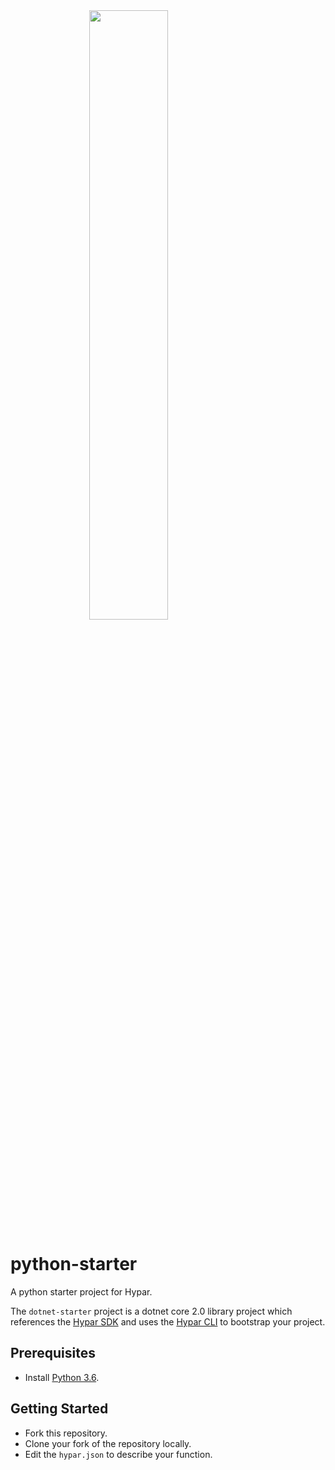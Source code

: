 <img src="https://github.com/hypar-io/sdk/blob/master/hypar_logo.svg" width="300px" style="display: block;margin-left: auto;margin-right: auto;width: 50%;">

# python-starter
A python starter project for Hypar.

The `dotnet-starter` project is a dotnet core 2.0 library project which references the [Hypar SDK](https://github.com/hypar-io/sdk) and uses the [Hypar CLI](https://github.com/hypar-io/sdk/tree/master/src/cli) to bootstrap your project.

## Prerequisites
- Install [Python 3.6](https://www.python.org/downloads/release/python-360/).

## Getting Started
- Fork this repository.
- Clone your fork of the repository locally.
- Edit the `hypar.json` to describe your function.
